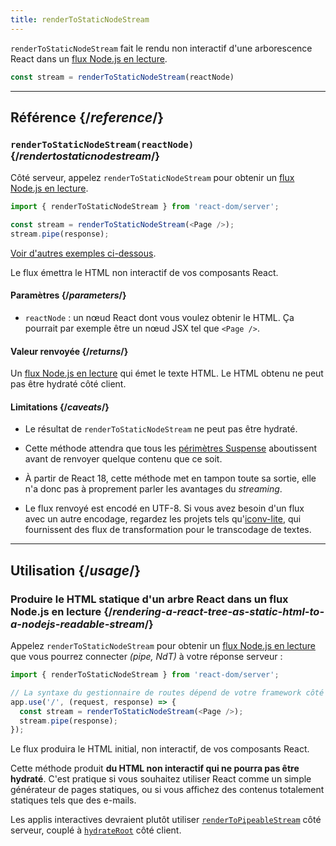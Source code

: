 ```yaml
---
title: renderToStaticNodeStream
---
```


<Intro>

`renderToStaticNodeStream` fait le rendu non interactif d'une arborescence React dans un [flux Node.js en lecture](https://nodejs.org/api/stream.html#readable-streams).

```js
const stream = renderToStaticNodeStream(reactNode)
```

</Intro>

<InlineToc />

---

## Référence {/*reference*/}

### `renderToStaticNodeStream(reactNode)` {/*rendertostaticnodestream*/}

Côté serveur, appelez `renderToStaticNodeStream` pour obtenir un [flux Node.js en lecture](https://nodejs.org/api/stream.html#readable-streams).

```js
import { renderToStaticNodeStream } from 'react-dom/server';

const stream = renderToStaticNodeStream(<Page />);
stream.pipe(response);
```

[Voir d'autres exemples ci-dessous](#usage).

Le flux émettra le HTML non interactif de vos composants React.

#### Paramètres {/*parameters*/}

* `reactNode` : un nœud React dont vous voulez obtenir le HTML. Ça pourrait par exemple être un nœud JSX tel que `<Page />`.

#### Valeur renvoyée {/*returns*/}

Un [flux Node.js en lecture](https://nodejs.org/api/stream.html#readable-streams) qui émet le texte HTML.  Le HTML obtenu ne peut pas être hydraté côté client.

#### Limitations {/*caveats*/}

* Le résultat de `renderToStaticNodeStream` ne peut pas être hydraté.

* Cette méthode attendra que tous les [périmètres Suspense](/reference/react/Suspense) aboutissent avant de renvoyer quelque contenu que ce soit.

* À partir de React 18, cette méthode met en tampon toute sa sortie, elle n'a donc pas à proprement parler les avantages du *streaming*.

* Le flux renvoyé est encodé en UTF-8. Si vous avez besoin d'un flux avec un autre encodage, regardez les projets tels qu'[iconv-lite](https://www.npmjs.com/package/iconv-lite), qui fournissent des flux de transformation pour le transcodage de textes.

---

## Utilisation {/*usage*/}

### Produire le HTML statique d'un arbre React dans un flux Node.js en lecture {/*rendering-a-react-tree-as-static-html-to-a-nodejs-readable-stream*/}

Appelez `renderToStaticNodeStream` pour obtenir un [flux Node.js en lecture](https://nodejs.org/api/stream.html#readable-streams) que vous pourrez connecter *(pipe, NdT)* à votre réponse serveur :

```js {5-6}
import { renderToStaticNodeStream } from 'react-dom/server';

// La syntaxe du gestionnaire de routes dépend de votre framework côté serveur
app.use('/', (request, response) => {
  const stream = renderToStaticNodeStream(<Page />);
  stream.pipe(response);
});
```

Le flux produira le HTML initial, non interactif, de vos composants React.

<Pitfall>

Cette méthode produit **du HTML non interactif qui ne pourra pas être hydraté**.  C'est pratique si vous souhaitez utiliser React comme un simple générateur de pages statiques, ou si vous affichez des contenus totalement statiques tels que des e-mails.

Les applis interactives devraient plutôt utiliser [`renderToPipeableStream`](/reference/react-dom/server/renderToPipeableStream) côté serveur, couplé à [`hydrateRoot`](/reference/react-dom/client/hydrateRoot) côté client.

</Pitfall>
